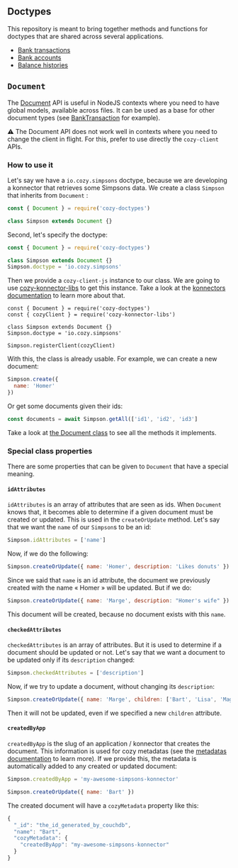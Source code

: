 ## Doctypes

This repository is meant to bring together methods and functions for doctypes that are shared across several applications.

- [Bank transactions](./src/banking/BankTransaction.js)
- [Bank accounts](./src/banking/BankAccount.js)
- [Balance histories](./src/banking/BalanceHistory.js)

## `Document`

The [Document](./src/Document.js) API is useful in NodeJS contexts where you need to have global models, available across files.
It can be used as a base for other document types (see [BankTransaction](https://github.com/cozy/cozy-libs/blob/master/packages/cozy-doctypes/src/banking/BankTransaction.js) for example).

⚠️ The Document API does not work well in contexts where you need to change the client in flight. For this, prefer to use
directly the `cozy-client` APIs.

### How to use it

Let's say we have a `io.cozy.simpsons` doctype, because we are developing a konnector that retrieves some Simpsons data. We create a class `Simpson` that inherits from `Document` :

```js
const { Document } = require('cozy-doctypes')

class Simpson extends Document {}
```

Second, let's specify the doctype:

```js
const { Document } = require('cozy-doctypes')

class Simpson extends Document {}
Simpson.doctype = 'io.cozy.simpsons'
```

Then we provide a `cozy-client-js` instance to our class. We are going to use [cozy-konnector-libs](https://github.com/konnectors/libs/tree/master/packages/cozy-konnector-libs) to get this instance. Take a look at the [konnectors documentation](https://docs.cozy.io/en/tutorials/konnector/) to learn more about that.

```
const { Document } = require('cozy-doctypes')
const { cozyClient } = require('cozy-konnector-libs')

class Simpson extends Document {}
Simpson.doctype = 'io.cozy.simpsons'

Simpson.registerClient(cozyClient)
```

With this, the class is already usable. For example, we can create a new document:

```js
Simpson.create({
  name: 'Homer'
})
```

Or get some documents given their ids:

```js
const documents = await Simpson.getAll(['id1', 'id2', 'id3']
```

Take a look at [the Document class](https://github.com/cozy/cozy-libs/blob/master/packages/cozy-doctypes/src/Document.js) to see all the methods it implements.

### Special class properties

There are some properties that can be given to `Document` that have a special meaning.

#### `idAttributes`

`idAttributes` is an array of attributes that are seen as ids. When `Document` knows that, it becomes able to determine if a given document must be created or updated. This is used in the `createOrUpdate` method. Let's say that we want the `name` of our `Simpson`s to be an id:

```js
Simpson.idAttributes = ['name']
```

Now, if we do the following:

```js
Simpson.createOrUpdate({ name: 'Homer', description: 'Likes donuts' })
```

Since we said that `name` is an id attribute, the document we previously created with the name « Homer » will be updated. But if we do:

```js
Simpson.createOrUpdate({ name: 'Marge', description: "Homer's wife" })
```

This document will be created, because no document exists with this `name`.

#### `checkedAttributes`

`checkedAttributes` is an array of attributes. But it is used to determine if a document should be updated or not. Let's say that we want a document to be updated only if its `description` changed:

```js
Simpson.checkedAttributes = ['description']
```

Now, if we try to update a document, without changing its `description`:

```js
Simpson.createOrUpdate({ name: 'Marge', children: ['Bart', 'Lisa', 'Maggie'] })
```

Then it will not be updated, even if we specified a new `children` attribute.

#### `createdByApp`

`createdByApp` is the slug of an application / konnector that creates the document. This information is used for cozy metadatas (see the [metadatas documentation](https://github.com/cozy/cozy-doctypes#document-metadata) to learn more). If we provide this, the metadata is automatically added to any created or updated document:

```js
Simpson.createdByApp = 'my-awesome-simpsons-konnector'

Simpson.createOrUpdate({ name: 'Bart' })
```

The created document will have a `cozyMetadata` property like this:

```js
{
  "_id": "the_id_generated_by_couchdb",
  "name": "Bart",
  "cozyMetadata": {
    "createdByApp": "my-awesome-simpsons-konnector"
  }
}
```
